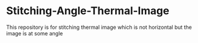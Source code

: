 # Stitching-Angle-Thermal-Image
This repository is for stitching thermal image which is not horizontal but the image is at some angle
